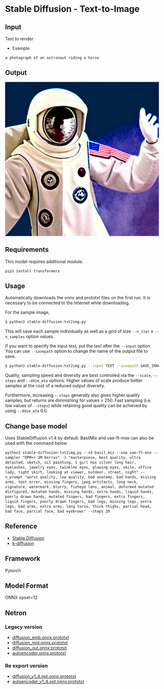 # Stable Diffusion - Text-to-Image

## Input

Text to render

- Example
```
a photograph of an astronaut riding a horse
```

## Output

![Output](output.png)

## Requirements
This model requires additional module.

```
pip3 install transformers
```

## Usage
Automatically downloads the onnx and prototxt files on the first run.
It is necessary to be connected to the Internet while downloading.

For the sample image,
```bash
$ python3 stable-diffusion-txt2img.py
```

This will save each sample individually as well as a grid of size `--n_iter` x `--n_samples` option values.

If you want to specify the input text, put the text after the `--input` option.  
You can use `--savepath` option to change the name of the output file to save.
```bash
$ python3 stable-diffusion-txt2img.py --input TEXT --savepath SAVE_IMAGE_PATH
```

Quality, sampling speed and diversity are best controlled via the `--scale`, `--steps` and `--ddim_eta` options.
Higher values of scale produce better samples at the cost of a reduced output diversity.

Furthermore, increasing `--steps` generally also gives higher quality samples, but returns are diminishing for values > 250. Fast sampling (i.e. low values of `--steps`) while retaining good quality can be achieved by using `--ddim_eta` 0.0.

## Change base model

Uses StableDiffusion v1.4 by default. BasilMix and vae-ft-mse can also be used with the command below.

```
python3 stable-diffusion-txt2img.py --sd basil_mix --vae vae-ft-mse --sampler "DPM++ 2M Kerras" -i "masterpiece, best quality, ultra detailed, sketch, oil painting, 1 girl has silver long hair, eyelashes, jewelry eyes, twinklee eyes, glowing eyes, smile, office lady, tight skirt, looking at viewer, outdoor, street, night" --n_prompt "worst quality, low quality, bad anatomy, bad hands, missing arms, text error, missing fingers, jpeg artifacts, long neck, signature, watermark, blurry, fisheye lens, animal, deformed mutated disfigured, mutated hands, missing hands, extra hands, liquid hands, poorly drawn hands, mutated fingers, bad fingers, extra fingers, liquid fingers, poorly drawn fingers, bad legs, missing legs, extra legs, bad arms, extra arms, long torso, thick thighs, partial head, bad face, partial face, bad eyebrows" --steps 20
```

## Reference

- [Stable Diffusion](https://github.com/CompVis/stable-diffusion)
- [k-diffusion](https://github.com/crowsonkb/k-diffusion)

## Framework

Pytorch

## Model Format

ONNX opset=12

## Netron

### Legacy version

- [diffusion_emb.onnx.prototxt](https://netron.app/?url=https://storage.googleapis.com/ailia-models/stable-diffusion-txt2img/diffusion_emb.onnx.prototxt)  
- [diffusion_mid.onnx.prototxt](https://netron.app/?url=https://storage.googleapis.com/ailia-models/stable-diffusion-txt2img/diffusion_mid.onnx.prototxt)  
- [diffusion_out.onnx.prototxt](https://netron.app/?url=https://storage.googleapis.com/ailia-models/stable-diffusion-txt2img/diffusion_out.onnx.prototxt)  
- [autoencoder.onnx.prototxt](https://netron.app/?url=https://storage.googleapis.com/ailia-models/stable-diffusion-txt2img/autoencoder.onnx.prototxt)

### Re export version

- [diffusion_v1_4.opt.onnx.prototxt](https://netron.app/?url=https://storage.googleapis.com/ailia-models/stable-diffusion-txt2img/diffusion_v1_4.opt.onnx.prototxt)  
- [autoencoder_v1_4.opt.onnx.prototxt](https://netron.app/?url=https://storage.googleapis.com/ailia-models/stable-diffusion-txt2img/autoencoder_v1_4.opt.onnx.prototxt)
